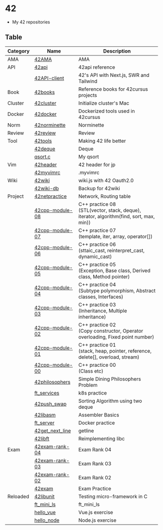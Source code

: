 # 42
- My 42 repositories

## Table

| Category | Name                                                             | Description                                                                               |
|----------|------------------------------------------------------------------|-------------------------------------------------------------------------------------------|
| AMA      | [42AMA](https://github.com/solareenlo/42AMA)                     | AMA                                                                                       |
| API      | [42api](https://github.com/solareenlo/42api)                     | 42api reference                                                                           |
|          | [42API-client](https://github.com/solareenlo/42API-client)       | 42's API with Next.js, SWR and Tailwind                                                   |
| Book     | [42books](https://github.com/solareenlo/42books)                 | Reference books for 42cursus projects                                                     |
| Cluster  | [42cluster](https://github.com/solareenlo/42cluster)             | Initialize cluster's Mac                                                                  |
| Docker   | [42docker](https://github.com/solareenlo/42docker)               | Dockerized tools used in 42cursus                                                         |
| Norm     | [42norminette](https://github.com/solareenlo/42norminette)       | Norminette                                                                                |
| Review   | [42review](https://github.com/solareenlo/42review)               | Review                                                                                    |
| Tool     | [42tools](https://github.com/solareenlo/42tools)                 | Making 42 life better                                                                     |
|          | [42deque](https://github.com/solareenlo/42deque)                 | Deque                                                                                     |
|          | [qsort.c](https://github.com/solareenlo/qsort.c)                 | My qsort                                                                                  |
| Vim      | [42header](https://github.com/solareenlo/42header)               | 42 header for jp                                                                          |
|          | [42myvimrc](https://github.com/solareenlo/42myvimrc)             | .myvimrc                                                                                  |
| Wiki     | [42wiki](https://github.com/solareenlo/42wiki)                   | wiki.js with 42 Oauth2.0                                                                  |
|          | [42wiki-db](https://github.com/solareenlo/42wiki-db)             | Backup for 42wiki                                                                         |
| Project  | [42netpractice](https://github.com/solareenlo/42netpractice)     | Network, Routing table                                                                    |
|          | [42cpp-module-08](https://github.com/solareenlo/42cpp-module-08) | C++ practice 08<br>(STL(vector, stack, deque), iterator, algorithm(find, sort, max, min)) |
|          | [42cpp-module-07](https://github.com/solareenlo/42cpp-module-07) | C++ practice 07<br>(template, iter, array, operator[])                                    |
|          | [42cpp-module-06](https://github.com/solareenlo/42cpp-module-06) | C++ practice 06<br>(sttaic_cast, reinterpret_cast, dynamic_cast)                          |
|          | [42cpp-module-05](https://github.com/solareenlo/42cpp-module-05) | C++ practice 05<br>(Exception, Base class, Derived class, Method pointer)                 |
|          | [42cpp-module-04](https://github.com/solareenlo/42cpp-module-04) | C++ practice 04<br>(Subtype polymorphism, Abstract classes, Interfaces)                   |
|          | [42cpp-module-03](https://github.com/solareenlo/42cpp-module-03) | C++ practice 03<br>(Inheritance, Multiple inheritance)                                    |
|          | [42cpp-module-02](https://github.com/solareenlo/42cpp-module-02) | C++ practice 02<br>(Copy constructor, Operator overloading, Fixed point number)           |
|          | [42cpp-module-01](https://github.com/solareenlo/42cpp-module-01) | C++ practice 01<br>(stack, heap, pointer, reference, delete[], overload, stream)          |
|          | [42cpp-module-00](https://github.com/solareenlo/42cpp-module-00) | C++ practice 00<br>(Class etc)                                                            |
|          | [42philosophers](https://github.com/solareenlo/42philosophers)   | Simple Dining Philosophers Problem                                                        |
|          | [ft_services](https://github.com/solareenlo/ft_services)         | k8s practice                                                                              |
|          | [42push_swap](https://github.com/solareenlo/42push_swap)         | Sorting Algorithm using two deque                                                         |
|          | [42libasm](https://github.com/solareenlo/42libasm)               | Assembler Basics                                                                          |
|          | [ft_server](https://github.com/solareenlo/ft_server)             | Docker practice                                                                           |
|          | [42get_next_line](https://github.com/solareenlo/42get_next_line) | getline                                                                                   |
|          | [42libft](https://github.com/solareenlo/42libft)                 | Reimplementing libc                                                                       |
| Exam     | [42exam-rank-04](https://github.com/solareenlo/42exam-rank-04)   | Exam Rank 04                                                                              |
|          | [42exam-rank-03](https://github.com/solareenlo/42exam-rank-03)   | Exam Rank 03                                                                              |
|          | [42exam-rank-02](https://github.com/solareenlo/42exam-rank-02)   | Exam Rank 02                                                                              |
|          | [42exam](https://github.com/solareenlo/42exam)                   | Exam Practice                                                                             |
| Reloaded | [42libunit](https://github.com/solareenlo/42libunit)             | Testing micro-framework in C                                                              |
|          | [ft_mini_ls](https://github.com/solareenlo/ft_mini_ls)           | ft_mini_ls                                                                                |
|          | [hello_vue](https://github.com/solareenlo/hello_vue)             | Vue.js exercise                                                                           |
|          | [hello_node](https://github.com/solareenlo/hello_node)           | Node.js exercise                                                                          |
